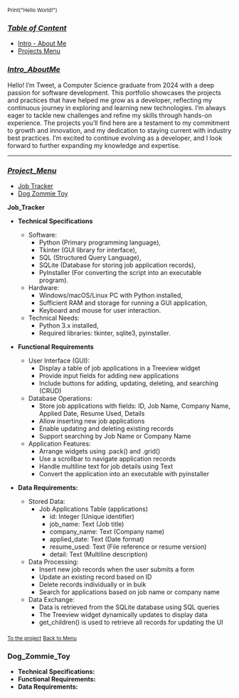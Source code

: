  <sup></sup><sub>Print("Hello World!")</sub>

### <ins>***Table of Content***</ins>
   - [Intro - About Me](#Intro_AboutMe)
   - [Projects Menu](#Project_Menu)


### <ins>***Intro_AboutMe***</ins>
  Hello! I’m Tweet, a Computer Science graduate from 2024 with a deep passion for software development. This portfolio showcases the projects and practices that have helped me grow as a developer, reflecting my continuous journey in exploring and learning new technologies. I’m always eager to tackle new challenges and refine my skills through hands-on experience. The projects you’ll find here are a testament to my commitment to growth and innovation, and my dedication to staying current with industry best practices. I’m excited to continue evolving as a developer, and I look forward to further expanding my knowledge and expertise.

  
  --------------------------------------------------------------------------------------------------------------------------------------------------------------------------------------------------------------

### <ins>***Project_Menu***</ins>
* [Job Tracker](#Job_Tracker)
* [Dog Zommie Toy](#Dog_Zommie_Toy)


**Job_Tracker**
* **Technical Specifications**
  - Software:
    - Python (Primary programming language),
    - Tkinter (GUI library for interface),
    - SQL (Structured Query Language),
    - SQLite (Database for storing job application records),
    - PyInstaller (For converting the script into an executable program).
  - Hardware:
    - Windows/macOS/Linux PC with Python installed,
    - Sufficient RAM and storage for running a GUI application,
    - Keyboard and mouse for user interaction.
  - Technical Needs:
    - Python 3.x installed,
    - Required libraries: tkinter, sqlite3, pyinstaller.

* **Functional Requirements**
  - User Interface (GUI):
    - Display a table of job applications in a Treeview widget
    - Provide input fields for adding new applications
    - Include buttons for adding, updating, deleting, and searching (CRUD)
  - Database Operations:
    - Store job applications with fields: ID, Job Name, Company Name, Applied Date, Resume Used, Details
    - Allow inserting new job applications
    - Enable updating and deleting existing records
    - Support searching by Job Name or Company Name
  - Application Features:
    - Arrange widgets using .pack() and .grid()
    - Use a scrollbar to navigate application records
    - Handle multiline text for job details using Text
    - Convert the application into an executable with pyinstaller


* **Data Requirements:**
  - Stored Data:
    - Job Applications Table (applications)
      - id: Integer (Unique identifier)
      - job_name: Text (Job title)
      - company_name: Text (Company name)
      - applied_date: Text (Date format)
      - resume_used: Text (File reference or resume version)
      - detail: Text (Multiline description)
  - Data Processing:
    - Insert new job records when the user submits a form
    - Update an existing record based on ID
    - Delete records individually or in bulk
    - Search for applications based on job name or company name
  - Data Exchange:
    - Data is retrieved from the SQLite database using SQL queries
    - The Treeview widget dynamically updates to display data
    - get_children() is used to retrieve all records for updating the UI

 <sup></sup><sub>[To the project](https://github.com/TweetTran/Tweet_Projects/tree/main/Job%20Tracker%20Project)</sub>
 <sup></sup><sub>[Back to Menu](#Project_Menu)</sub>

### **Dog_Zommie_Toy**
* **Technical Specifications:**
* **Functional Requirements:**
* **Data Requirements:**
